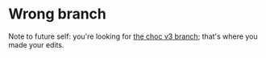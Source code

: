 # Wrong branch

Note to future self: you're looking for [the choc v3 branch](https://github.com/Adam13531/crkbd/blob/choc-v3/README.md); that's where you made your edits.
